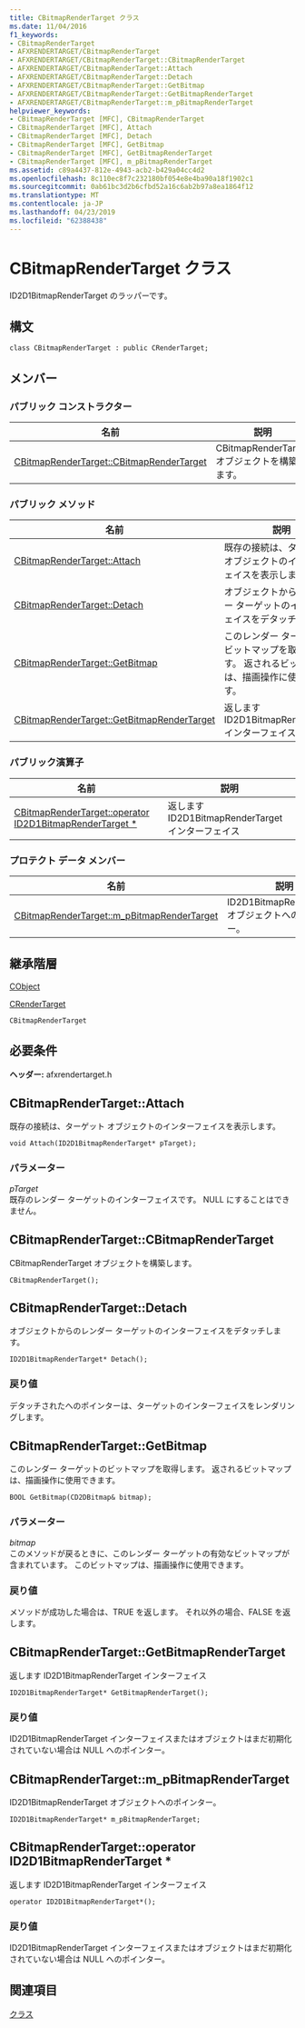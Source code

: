 ```yaml
---
title: CBitmapRenderTarget クラス
ms.date: 11/04/2016
f1_keywords:
- CBitmapRenderTarget
- AFXRENDERTARGET/CBitmapRenderTarget
- AFXRENDERTARGET/CBitmapRenderTarget::CBitmapRenderTarget
- AFXRENDERTARGET/CBitmapRenderTarget::Attach
- AFXRENDERTARGET/CBitmapRenderTarget::Detach
- AFXRENDERTARGET/CBitmapRenderTarget::GetBitmap
- AFXRENDERTARGET/CBitmapRenderTarget::GetBitmapRenderTarget
- AFXRENDERTARGET/CBitmapRenderTarget::m_pBitmapRenderTarget
helpviewer_keywords:
- CBitmapRenderTarget [MFC], CBitmapRenderTarget
- CBitmapRenderTarget [MFC], Attach
- CBitmapRenderTarget [MFC], Detach
- CBitmapRenderTarget [MFC], GetBitmap
- CBitmapRenderTarget [MFC], GetBitmapRenderTarget
- CBitmapRenderTarget [MFC], m_pBitmapRenderTarget
ms.assetid: c89a4437-812e-4943-acb2-b429a04cc4d2
ms.openlocfilehash: 8c110ec8f7c232180bf054e8e4ba90a18f1902c1
ms.sourcegitcommit: 0ab61bc3d2b6cfbd52a16c6ab2b97a8ea1864f12
ms.translationtype: MT
ms.contentlocale: ja-JP
ms.lasthandoff: 04/23/2019
ms.locfileid: "62388438"
---
```

# <a name="cbitmaprendertarget-class"></a>CBitmapRenderTarget クラス

ID2D1BitmapRenderTarget のラッパーです。

## <a name="syntax"></a>構文

```
class CBitmapRenderTarget : public CRenderTarget;
```

## <a name="members"></a>メンバー

### <a name="public-constructors"></a>パブリック コンストラクター

|名前|説明|
|----------|-----------------|
|[CBitmapRenderTarget::CBitmapRenderTarget](#cbitmaprendertarget)|CBitmapRenderTarget オブジェクトを構築します。|

### <a name="public-methods"></a>パブリック メソッド

|名前|説明|
|----------|-----------------|
|[CBitmapRenderTarget::Attach](#attach)|既存の接続は、ターゲット オブジェクトのインターフェイスを表示します。|
|[CBitmapRenderTarget::Detach](#detach)|オブジェクトからのレンダー ターゲットのインターフェイスをデタッチします。|
|[CBitmapRenderTarget::GetBitmap](#getbitmap)|このレンダー ターゲットのビットマップを取得します。 返されるビットマップは、描画操作に使用できます。|
|[CBitmapRenderTarget::GetBitmapRenderTarget](#getbitmaprendertarget)|返します ID2D1BitmapRenderTarget インターフェイス|

### <a name="public-operators"></a>パブリック演算子

|名前|説明|
|----------|-----------------|
|[CBitmapRenderTarget::operator ID2D1BitmapRenderTarget *](#operator_id2d1bitmaprendertarget_star)|返します ID2D1BitmapRenderTarget インターフェイス|

### <a name="protected-data-members"></a>プロテクト データ メンバー

|名前|説明|
|----------|-----------------|
|[CBitmapRenderTarget::m_pBitmapRenderTarget](#m_pbitmaprendertarget)|ID2D1BitmapRenderTarget オブジェクトへのポインター。|

## <a name="inheritance-hierarchy"></a>継承階層

[CObject](../../mfc/reference/cobject-class.md)

[CRenderTarget](../../mfc/reference/crendertarget-class.md)

`CBitmapRenderTarget`

## <a name="requirements"></a>必要条件

**ヘッダー:** afxrendertarget.h

##  <a name="attach"></a>  CBitmapRenderTarget::Attach

既存の接続は、ターゲット オブジェクトのインターフェイスを表示します。

```
void Attach(ID2D1BitmapRenderTarget* pTarget);
```

### <a name="parameters"></a>パラメーター

*pTarget*<br/>
既存のレンダー ターゲットのインターフェイスです。 NULL にすることはできません。

##  <a name="cbitmaprendertarget"></a>  CBitmapRenderTarget::CBitmapRenderTarget

CBitmapRenderTarget オブジェクトを構築します。

```
CBitmapRenderTarget();
```

##  <a name="detach"></a>  CBitmapRenderTarget::Detach

オブジェクトからのレンダー ターゲットのインターフェイスをデタッチします。

```
ID2D1BitmapRenderTarget* Detach();
```

### <a name="return-value"></a>戻り値

デタッチされたへのポインターは、ターゲットのインターフェイスをレンダリングします。

##  <a name="getbitmap"></a>  CBitmapRenderTarget::GetBitmap

このレンダー ターゲットのビットマップを取得します。 返されるビットマップは、描画操作に使用できます。

```
BOOL GetBitmap(CD2DBitmap& bitmap);
```

### <a name="parameters"></a>パラメーター

*bitmap*<br/>
このメソッドが戻るときに、このレンダー ターゲットの有効なビットマップが含まれています。 このビットマップは、描画操作に使用できます。

### <a name="return-value"></a>戻り値

メソッドが成功した場合は、TRUE を返します。 それ以外の場合、FALSE を返します。

##  <a name="getbitmaprendertarget"></a>  CBitmapRenderTarget::GetBitmapRenderTarget

返します ID2D1BitmapRenderTarget インターフェイス

```
ID2D1BitmapRenderTarget* GetBitmapRenderTarget();
```

### <a name="return-value"></a>戻り値

ID2D1BitmapRenderTarget インターフェイスまたはオブジェクトはまだ初期化されていない場合は NULL へのポインター。

##  <a name="m_pbitmaprendertarget"></a>  CBitmapRenderTarget::m_pBitmapRenderTarget

ID2D1BitmapRenderTarget オブジェクトへのポインター。

```
ID2D1BitmapRenderTarget* m_pBitmapRenderTarget;
```

##  <a name="operator_id2d1bitmaprendertarget_star"></a>  CBitmapRenderTarget::operator ID2D1BitmapRenderTarget *

返します ID2D1BitmapRenderTarget インターフェイス

```
operator ID2D1BitmapRenderTarget*();
```

### <a name="return-value"></a>戻り値

ID2D1BitmapRenderTarget インターフェイスまたはオブジェクトはまだ初期化されていない場合は NULL へのポインター。

## <a name="see-also"></a>関連項目

[クラス](../../mfc/reference/mfc-classes.md)
